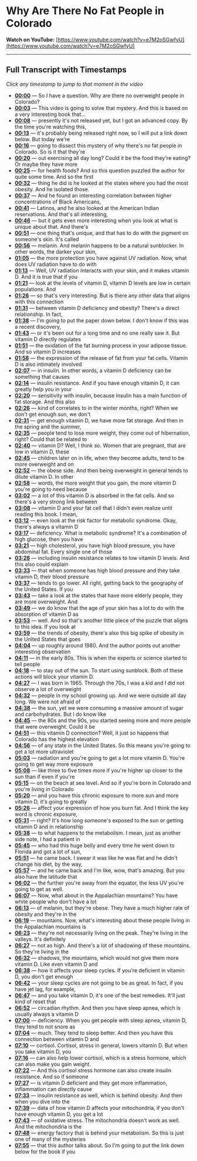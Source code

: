 # Why Are There No Fat People in Colorado

**Watch on YouTube:** [https://www.youtube.com/watch?v=e7M2oSGwfyU](https://www.youtube.com/watch?v=e7M2oSGwfyU)

---

## Full Transcript with Timestamps

*Click any timestamp to jump to that moment in the video*

- **[00:00](https://www.youtube.com/watch?v=e7M2oSGwfyU&t=0s)** — So I have a question. Why are there no overweight people in Colorado?
- **[00:03](https://www.youtube.com/watch?v=e7M2oSGwfyU&t=3s)** — This video is going to solve that mystery. And this is based on a very interesting book that...
- **[00:08](https://www.youtube.com/watch?v=e7M2oSGwfyU&t=8s)** — presently it's not released yet, but I got an advanced copy. By the time you're watching this,
- **[00:13](https://www.youtube.com/watch?v=e7M2oSGwfyU&t=13s)** — it's probably being released right now, so I will put a link down below. But today we're
- **[00:16](https://www.youtube.com/watch?v=e7M2oSGwfyU&t=16s)** — going to dissect this mystery of why there's no fat people in Colorado. So is it that they're
- **[00:20](https://www.youtube.com/watch?v=e7M2oSGwfyU&t=20s)** — out exercising all day long? Could it be the food they're eating? Or maybe they have more
- **[00:25](https://www.youtube.com/watch?v=e7M2oSGwfyU&t=25s)** — for health foods? And so this question puzzled the author for quite some time. And so the first
- **[00:32](https://www.youtube.com/watch?v=e7M2oSGwfyU&t=32s)** — thing he did is he looked at the states where you had the most obesity. And he isolated those.
- **[00:37](https://www.youtube.com/watch?v=e7M2oSGwfyU&t=37s)** — And he found an interesting correlation between higher concentrations of Black Americans,
- **[00:41](https://www.youtube.com/watch?v=e7M2oSGwfyU&t=41s)** — Latinos, and he also looked at the American Indian reservations. And that's all interesting,
- **[00:46](https://www.youtube.com/watch?v=e7M2oSGwfyU&t=46s)** — but it gets even more interesting when you look at what is unique about that. And there's
- **[00:51](https://www.youtube.com/watch?v=e7M2oSGwfyU&t=51s)** — one thing that's unique, and that has to do with the pigment on someone's skin. It's called
- **[00:56](https://www.youtube.com/watch?v=e7M2oSGwfyU&t=56s)** — melanin. And melanin happens to be a natural sunblocker. In other words, the darker your skin,
- **[01:05](https://www.youtube.com/watch?v=e7M2oSGwfyU&t=65s)** — the more protection you have against UV radiation. Now, what does UV radiation have to do with
- **[01:13](https://www.youtube.com/watch?v=e7M2oSGwfyU&t=73s)** — Well, UV radiation interacts with your skin, and it makes vitamin D. And it is true that if you
- **[01:21](https://www.youtube.com/watch?v=e7M2oSGwfyU&t=81s)** — look at the levels of vitamin D, vitamin D levels are low in certain populations. And
- **[01:26](https://www.youtube.com/watch?v=e7M2oSGwfyU&t=86s)** — so that's very interesting. But is there any other data that aligns with this connection
- **[01:31](https://www.youtube.com/watch?v=e7M2oSGwfyU&t=91s)** — between vitamin D deficiency and obesity? There's a direct relationship. In fact,
- **[01:38](https://www.youtube.com/watch?v=e7M2oSGwfyU&t=98s)** — I'm going to put the paper down below. I don't know if this was a recent discovery,
- **[01:43](https://www.youtube.com/watch?v=e7M2oSGwfyU&t=103s)** — or it's been out for a long time and no one really saw it. But vitamin D directly regulates
- **[01:51](https://www.youtube.com/watch?v=e7M2oSGwfyU&t=111s)** — the oxidation of the fat burning process in your adipose tissue. And so vitamin D increases
- **[01:58](https://www.youtube.com/watch?v=e7M2oSGwfyU&t=118s)** — the expression of the release of fat from your fat cells. Vitamin D is also intimately involved
- **[02:07](https://www.youtube.com/watch?v=e7M2oSGwfyU&t=127s)** — in insulin. In other words, a vitamin D deficiency can be something that causes
- **[02:14](https://www.youtube.com/watch?v=e7M2oSGwfyU&t=134s)** — insulin resistance. And if you have enough vitamin D, it can greatly help you in your
- **[02:20](https://www.youtube.com/watch?v=e7M2oSGwfyU&t=140s)** — sensitivity with insulin, because insulin has a main function of fat storage. And this also
- **[02:26](https://www.youtube.com/watch?v=e7M2oSGwfyU&t=146s)** — kind of correlates to in the winter months, right? When we don't get enough sun, we don't
- **[02:31](https://www.youtube.com/watch?v=e7M2oSGwfyU&t=151s)** — get enough vitamin D, we have more fat storage. And then in the spring and the summer,
- **[02:35](https://www.youtube.com/watch?v=e7M2oSGwfyU&t=155s)** — people tend to lose more weight, they come out of hibernation, right? Could that be related to
- **[02:40](https://www.youtube.com/watch?v=e7M2oSGwfyU&t=160s)** — vitamin D? Well, I think so. Women that are pregnant, that are low in vitamin D, these
- **[02:45](https://www.youtube.com/watch?v=e7M2oSGwfyU&t=165s)** — children later on in life, when they become adults, tend to be more overweight and on
- **[02:52](https://www.youtube.com/watch?v=e7M2oSGwfyU&t=172s)** — the obese side. And then being overweight in general tends to dilute vitamin D. In other
- **[02:58](https://www.youtube.com/watch?v=e7M2oSGwfyU&t=178s)** — words, the more weight that you gain, the more vitamin D you're going to need because
- **[03:02](https://www.youtube.com/watch?v=e7M2oSGwfyU&t=182s)** — a lot of this vitamin D is absorbed in the fat cells. And so there's a very strong link between
- **[03:08](https://www.youtube.com/watch?v=e7M2oSGwfyU&t=188s)** — vitamin D and your fat cell that I didn't even realize until reading this book. I mean,
- **[03:12](https://www.youtube.com/watch?v=e7M2oSGwfyU&t=192s)** — even look at the risk factor for metabolic syndrome. Okay, there's always a vitamin D
- **[03:17](https://www.youtube.com/watch?v=e7M2oSGwfyU&t=197s)** — deficiency. What is metabolic syndrome? It's a combination of high glucose, then you have
- **[03:21](https://www.youtube.com/watch?v=e7M2oSGwfyU&t=201s)** — high cholesterol, you have high blood pressure, you have abdominal fat. Every single one of those
- **[03:28](https://www.youtube.com/watch?v=e7M2oSGwfyU&t=208s)** — including insulin resistance relates to low vitamin D levels. And this also could explain
- **[03:33](https://www.youtube.com/watch?v=e7M2oSGwfyU&t=213s)** — that when someone has high blood pressure and they take vitamin D, their blood pressure
- **[03:37](https://www.youtube.com/watch?v=e7M2oSGwfyU&t=217s)** — tends to go lower. All right, getting back to the geography of the United States. If you
- **[03:43](https://www.youtube.com/watch?v=e7M2oSGwfyU&t=223s)** — take a look at the states that have more elderly people, they are more overweight. And
- **[03:49](https://www.youtube.com/watch?v=e7M2oSGwfyU&t=229s)** — we do know that the age of your skin has a lot to do with the absorption of vitamin D as
- **[03:53](https://www.youtube.com/watch?v=e7M2oSGwfyU&t=233s)** — well. And so that's another little piece of the puzzle that aligns to this idea. If you look at
- **[03:59](https://www.youtube.com/watch?v=e7M2oSGwfyU&t=239s)** — the trends of obesity, there's also this big spike of obesity in the United States that goes
- **[04:04](https://www.youtube.com/watch?v=e7M2oSGwfyU&t=244s)** — up roughly around 1980. And the author points out another interesting observation
- **[04:11](https://www.youtube.com/watch?v=e7M2oSGwfyU&t=251s)** — in the early 80s. This is when the experts or science started to tell people
- **[04:18](https://www.youtube.com/watch?v=e7M2oSGwfyU&t=258s)** — to stay out of the sun. To start using sunblock. Both of these actions will block your vitamin D.
- **[04:27](https://www.youtube.com/watch?v=e7M2oSGwfyU&t=267s)** — I was born in 1965. Through the 70s, I was a kid and I did not observe a lot of overweight
- **[04:32](https://www.youtube.com/watch?v=e7M2oSGwfyU&t=272s)** — people in my school growing up. And we were outside all day long. We were not afraid of
- **[04:38](https://www.youtube.com/watch?v=e7M2oSGwfyU&t=278s)** — the sun, yet we were consuming a massive amount of sugar and carbohydrates. But I do know like
- **[04:45](https://www.youtube.com/watch?v=e7M2oSGwfyU&t=285s)** — the 80s and the 90s, you started seeing more and more people that were overweight. Could it be
- **[04:51](https://www.youtube.com/watch?v=e7M2oSGwfyU&t=291s)** — this vitamin D connection? Well, it just so happens that Colorado has the highest elevation
- **[04:56](https://www.youtube.com/watch?v=e7M2oSGwfyU&t=296s)** — of any state in the United States. So this means you're going to get a lot more ultraviolet
- **[05:03](https://www.youtube.com/watch?v=e7M2oSGwfyU&t=303s)** — radiation and you're going to get a lot more vitamin D. You're going to get way more exposure
- **[05:08](https://www.youtube.com/watch?v=e7M2oSGwfyU&t=308s)** — like three to five times more if you're higher up closer to the sun than if even if you're
- **[05:15](https://www.youtube.com/watch?v=e7M2oSGwfyU&t=315s)** — on the beach at sea level. And so if you're born in Colorado and you're living in Colorado
- **[05:20](https://www.youtube.com/watch?v=e7M2oSGwfyU&t=320s)** — and you have this chronic exposure to more sun and more vitamin D, it's going to greatly
- **[05:26](https://www.youtube.com/watch?v=e7M2oSGwfyU&t=326s)** — affect your expression of how you burn fat. And I think the key word is chronic exposure,
- **[05:31](https://www.youtube.com/watch?v=e7M2oSGwfyU&t=331s)** — right? It's how long someone's exposed to the sun or getting vitamin D and in relationship
- **[05:38](https://www.youtube.com/watch?v=e7M2oSGwfyU&t=338s)** — to what happens to the metabolism. I mean, just as another side note, I had a patient in
- **[05:45](https://www.youtube.com/watch?v=e7M2oSGwfyU&t=345s)** — who had this huge belly and every time he went down to Florida and got a lot of sun,
- **[05:51](https://www.youtube.com/watch?v=e7M2oSGwfyU&t=351s)** — he came back. I swear it was like he was flat and he didn't change his diet, by the way,
- **[05:57](https://www.youtube.com/watch?v=e7M2oSGwfyU&t=357s)** — and he came back and I'm like, wow, that's amazing. But you also have the latitude that
- **[06:02](https://www.youtube.com/watch?v=e7M2oSGwfyU&t=362s)** — the further you're away from the equator, the less UV you're going to get as well.
- **[06:07](https://www.youtube.com/watch?v=e7M2oSGwfyU&t=367s)** — Now, what about in the Appalachian mountains? You have white people who don't have a lot
- **[06:13](https://www.youtube.com/watch?v=e7M2oSGwfyU&t=373s)** — of melanin, but they're obese. They have a much higher rate of obesity and they're in the
- **[06:19](https://www.youtube.com/watch?v=e7M2oSGwfyU&t=379s)** — mountains. Now, what's interesting about these people living in the Appalachian mountains is
- **[06:23](https://www.youtube.com/watch?v=e7M2oSGwfyU&t=383s)** — they're not necessarily living on the peak. They're living in the valleys. It's definitely
- **[06:27](https://www.youtube.com/watch?v=e7M2oSGwfyU&t=387s)** — not as high. And there's a lot of shadowing of these mountains. So they're living in the
- **[06:32](https://www.youtube.com/watch?v=e7M2oSGwfyU&t=392s)** — shadows, the mountains, which would not give them more vitamin D. Like even vitamin D and
- **[06:38](https://www.youtube.com/watch?v=e7M2oSGwfyU&t=398s)** — how it affects your sleep cycles. If you're deficient in vitamin D, you don't get enough
- **[06:42](https://www.youtube.com/watch?v=e7M2oSGwfyU&t=402s)** — your sleep cycles are not going to be as great. In fact, if you have jet lag, for example,
- **[06:47](https://www.youtube.com/watch?v=e7M2oSGwfyU&t=407s)** — and you take vitamin D, it's one of the best remedies. It'll just kind of reset that
- **[06:52](https://www.youtube.com/watch?v=e7M2oSGwfyU&t=412s)** — circadian rhythm. And then you have sleep apnea, which is usually always a vitamin D
- **[07:00](https://www.youtube.com/watch?v=e7M2oSGwfyU&t=420s)** — deficiency. When you get people with sleep apnea, vitamin D, they tend to not snore as
- **[07:04](https://www.youtube.com/watch?v=e7M2oSGwfyU&t=424s)** — much. They tend to sleep better. And then you have this connection between vitamin D and
- **[07:10](https://www.youtube.com/watch?v=e7M2oSGwfyU&t=430s)** — cortisol. Cortisol, stress in general, lowers vitamin D. But when you take vitamin D, you
- **[07:16](https://www.youtube.com/watch?v=e7M2oSGwfyU&t=436s)** — can also help lower cortisol, which is a stress hormone, which can also make you gain weight.
- **[07:22](https://www.youtube.com/watch?v=e7M2oSGwfyU&t=442s)** — And this cortisol stress hormone can also create insulin resistance. And so if someone
- **[07:27](https://www.youtube.com/watch?v=e7M2oSGwfyU&t=447s)** — is vitamin D deficient and they get more inflammation, inflammation can directly cause
- **[07:33](https://www.youtube.com/watch?v=e7M2oSGwfyU&t=453s)** — insulin resistance as well, which is behind obesity. And then when you dive into the
- **[07:39](https://www.youtube.com/watch?v=e7M2oSGwfyU&t=459s)** — data of how vitamin D affects your mitochondria, if you don't have enough vitamin D, you get a lot
- **[07:43](https://www.youtube.com/watch?v=e7M2oSGwfyU&t=463s)** — of oxidative stress. The mitochondria doesn't work as well. And the mitochondria is the
- **[07:48](https://www.youtube.com/watch?v=e7M2oSGwfyU&t=468s)** — energy factory that is behind your metabolism. So this is just one of many of the mysteries
- **[07:55](https://www.youtube.com/watch?v=e7M2oSGwfyU&t=475s)** — that this author talks about. So I'm going to put the link down below for the book if you
